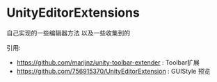 # UnityEditorExtensions

自己实现的一些编辑器方法 以及一些收集到的

引用:
- https://github.com/marijnz/unity-toolbar-extender : Toolbar扩展
- https://github.com/756915370/UnityEditorExtension : GUIStyle 预览
